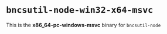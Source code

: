# `bncsutil-node-win32-x64-msvc`

This is the **x86_64-pc-windows-msvc** binary for `bncsutil-node`
